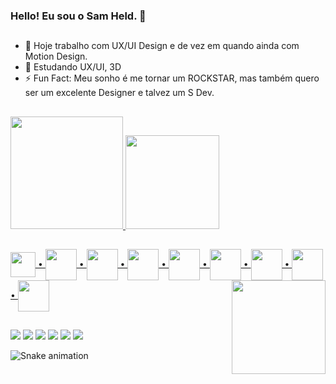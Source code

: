 ### Hello! Eu sou o Sam Held. 👋
##

- 🔭 Hoje trabalho com UX/UI Design e de vez em quando ainda com Motion Design.
- 🌱 Estudando UX/UI, 3D
- ⚡ Fun Fact: Meu sonho é me tornar um ROCKSTAR, mas também quero ser um excelente Designer e talvez um S Dev.

##

<div align="left">
  <a href="https://beacons.ai/samhelddien">
  <img height="180em" src="https://github-readme-stats.vercel.app/api?username=samhelddien&show_icons=true&theme=dark&include_all_commits=true&count_private=true"/>
  <img height="150em" src="https://github-readme-stats.vercel.app/api/top-langs/?username=samhelddien&layout=compact&langs_count=7&theme=dark"/>
</div>
  
  ##
  
<img align="center" height="40" width="40" src="https://img.icons8.com/color/48/000000/figma--v1.png"> •
<img align="center" height="50" width="50" src="https://img.icons8.com/color/48/000000/adobe-xd--v1.png"> •
<img align="center" height="50" width="50" src="https://img.icons8.com/color/48/000000/adobe-after-effects--v1.png"> •
<img align="center" height="50" width="50" src="https://img.icons8.com/color/48/000000/adobe-premiere-pro--v1.png"> •
<img align="center" height="50" width="50" src="https://img.icons8.com/color/48/000000/adobe-photoshop--v1.png"> •
<img align="center" height="50" width="50" src="https://img.icons8.com/color/48/000000/adobe-illustrator--v1.png"> •
<img align="center" height="50" width="50" src="https://img.icons8.com/color/48/000000/adobe-lightroom--v1.png"> •
<img align="center" height="50" width="50" src="https://img.icons8.com/color/48/000000/adobe-audition--v1.png"> •
<img align="center" height="50" width="50" src="https://img.icons8.com/color/48/000000/blender-3d--v1.png">
<img align="right" height="150" width="150" src="https://cdn.discordapp.com/attachments/968732433967100005/976635212849119272/samhelddien_-_profile_01.png">

  ##
  
  
<div>
 <a href="https://www.youtube.com/channel/UCd28RFu8CtE4SRLKl0P5_IQ" target="_blank"><img src="https://img.shields.io/badge/YouTube-FF0000?style=for-the-badge&logo=youtube&logoColor=white" target="_blank"></a>
  <a href="https://instagram.com/samhelddien" target="_blank"><img src="https://img.shields.io/badge/-Instagram-%23E4405F?style=for-the-badge&logo=instagram&logoColor=white" target="_blank"></a>
 	<a href="https://www.twitch.tv/samhelddien" target="_blank"><img src="https://img.shields.io/badge/Twitch-9146FF?style=for-the-badge&logo=twitch&logoColor=white" target="_blank"></a>
 <a href="https://discord.gg/7F6EBwZyda" target="_blank"><img src="https://img.shields.io/badge/Discord-7289DA?style=for-the-badge&logo=discord&logoColor=white" target="_blank"></a> 
  <a href = "mailto:samhelddien@outlook.com"><img src="https://img.shields.io/badge/-Gmail-%23333?style=for-the-badge&logo=gmail&logoColor=white" target="_blank"></a>
  <a href="https://www.linkedin.com/in/ismael-melo-corr%C3%AAa-sam-held-b00b8611a/" target="_blank"><img src="https://img.shields.io/badge/-LinkedIn-%230077B5?style=for-the-badge&logo=linkedin&logoColor=white" target="_blank"></a>  
</div>

  
![Snake animation](https://github.com/samhelddien/samhelddien/blob/output/github-contribution-grid-snake.svg)
